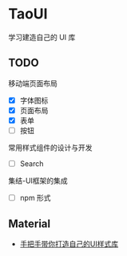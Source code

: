 # TaoUI

学习建造自己的 UI 库

## TODO

移动端页面布局

- [x] 字体图标
- [x] 页面布局
- [x] 表单
- [ ] 按钮

常用样式组件的设计与开发

- [ ] Search


集结-UI框架的集成

- [ ] npm 形式

## Material

* [手把手带你打造自己的UI样式库](https://www.imooc.com/read/36)
